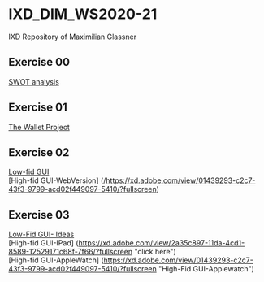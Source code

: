 # IXD_DIM_WS2020-21
IXD Repository of Maximilian Glassner

## Exercise 00 
[SWOT analysis](/swot.jpg) <br /> 

## Exercise 01
[The Wallet Project](/task01.pdf)

## Exercise 02
[Low-fid GUI](/gui.jpeg) <br />
[High-fid GUI-WebVersion] (/https://xd.adobe.com/view/01439293-c2c7-43f3-9799-acd02f449097-5410/?fullscreen) <br />

## Exercise 03
[Low-Fid GUI- Ideas](/gui2.jpg) <br />
[High-fid GUI-IPad] (https://xd.adobe.com/view/2a35c897-11da-4cd1-8589-12529171c68f-7f66/?fullscreen "click here") <br />
[High-fid GUI-AppleWatch] (https://xd.adobe.com/view/01439293-c2c7-43f3-9799-acd02f449097-5410/?fullscreen "High-Fid GUI-Applewatch")<br />
